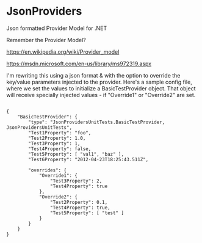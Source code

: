 # JsonProviders

Json formatted Provider Model for .NET 

Remember the Provider Model? 

https://en.wikipedia.org/wiki/Provider_model

https://msdn.microsoft.com/en-us/library/ms972319.aspx

I'm rewriting this using a json format & with the option to override the key/value parameters injected to the provider.  Here's a sample config file, where we set the values to initialize a BasicTestProvider object.  That object will receive specially injected values - if "Override1" or "Override2" are set. 

```

{
    "BasicTestProvider": {
        "type": "JsonProvidersUnitTests.BasicTestProvider, JsonProvidersUnitTests",
        "Test1Property": "foo",
        "Test2Property": 1.0,
        "Test3Property": 1,
        "Test4Property": false,
        "Test5Property": [ "val1", "baz" ],
        "Test6Property": "2012-04-23T18:25:43.511Z",

        "overrides": {
            "Override1": {
                "Test3Property": 2,
                "Test4Property": true
            },
            "Override2": {
                "Test2Property": 0.1,
                "Test4Property": true,
                "Test5Property": [ "test" ]
            }
        }
    }
}
```


